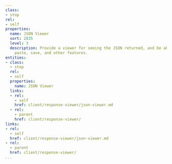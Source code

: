 ```yaml
---
class:
- stop
rel:
- self
properties:
  name: JSON Viewer
  sort: 2835
  level: 3
  description: Provide a viewer for seeing the JSON returned, and be able to copy,
    paste, save, and other features.
entities:
- class:
  - stop
  rel:
  - self
  properties:
    name: JSON Viewer
  links:
  - rel:
    - self
    href: client/response-viewer/json-viewer.md
  - rel:
    - parent
    href: client/response-viewer/
links:
- rel:
  - self
  href: client/response-viewer/json-viewer.md
- rel:
  - parent
  href: client/response-viewer/
...
```


